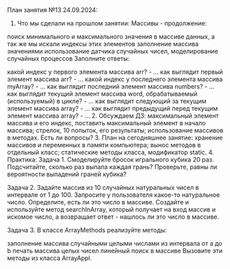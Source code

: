План занятия №13 24.09.2024:
1. Что мы сделали на прошлом занятии:
   Массивы - продолжение:

поиск минимального и максимального значения в массиве данных, а так же мы искали индексы этих элементов
заполнение массива значениями
использование датчика случайных чисел, моделирование случайных процессов
Заполните ответы:

какой индекс у первого элемента массива arr? - ...
как выглядит первый элемент массива arr? - ...
какой индекс у последнего элемента массива myArray? - ...
как выглядит последний элемент массива numbers? - ...
как выглядит текущий элемент массива word, обрабатываемый (используемый) в цикле? - ...
как выглядит следующий за текущим элемент массива array? - ...
как выглядит предыдущий перед текущим элемент массива array? - ...
2. Обсуждаем ДЗ:
   максимальный элемент массива и его индекс, поставить максимальный элемент в начало массива;
   стрелок, 10 попыток, его результаты;
   использование массивов в методах.
   Есть ли вопросы?
3. План на сегодняшнее занятие:
   хранение массивов и переменных в памяти компьютера;
   вынос методов в отдельный класс;
   статические методы класса, модификатор static.
4. Практика:
   Задача 1. Смоделируйте бросок игрального кубика 20 раз. Подсчитайте, сколько раз выпала каждая грань? Проверьте, равны ли вероятности выпадений граней кубика?

Задача 2. Задайте массив из 10 случайных натуральных чисел в интервале от 1 до 100. Запросите у пользователя какое-то натуральное число. Определите, есть ли это число в массиве. Создайте и используйте метод searchInArray, который получает на вход массив и искомое число, а возвращает ответ - нашлось ли это число в массиве.

Задача 3. В классе ArrayMethods реализуйте методы:

заполнение массива случайными целыми числами из интервала от a до b
печать массива целых чисел
линейный поиск в массиве
Вызовите эти методы из класса ArrayAppl.